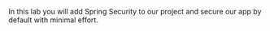 In this lab you will add Spring Security to our project and secure our app by default with minimal effort.
